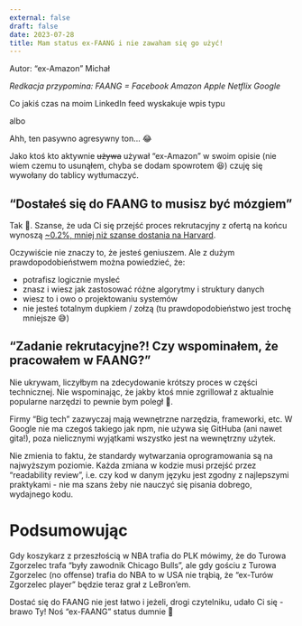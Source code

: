 ```yaml
---
external: false
draft: false
date: 2023-07-28
title: Mam status ex-FAANG i nie zawaham się go użyć!
---
```


Autor: “ex-Amazon” Michał

_Redkacja przypomina: FAANG = Facebook Amazon Apple Netflix Google_

Co jakiś czas na moim LinkedIn feed wyskakuje wpis typu

albo

Ahh, ten pasywno agresywny ton… 😂

Jako ktoś kto aktywnie ~~używa~~ używał “ex-Amazon” w swoim opisie (nie wiem czemu to usunąłem, chyba se dodam spowrotem 😆) czuję się wywołany do tablicy wytłumaczyć.

## “Dostałeś się do FAANG to musisz być mózgiem”

Tak 🙂. Szanse, że uda Ci się przejść proces rekrutacyjny z ofertą na końcu wynoszą [~0.2%, mniej niż szanse dostania na Harvard](https://qz.com/285001/heres-why-you-only-have-a-0-2-chance-of-getting-hired-at-google).

Oczywiście nie znaczy to, że jesteś geniuszem. Ale z dużym prawdopodobieństwem można powiedzieć, że:

- potrafisz logicznie mysleć
- znasz i wiesz jak zastosować różne algorytmy i struktury danych
- wiesz to i owo o projektowaniu systemów
- nie jesteś totalnym dupkiem / zołzą (tu prawdopodobieństwo jest trochę mniejsze 😅)

## “Zadanie rekrutacyjne?! Czy wspominałem, że pracowałem w FAANG?”

Nie ukrywam, liczyłbym na zdecydowanie krótszy proces w części technicznej. Nie wspominając, że jakby ktoś mnie zgrillował z aktualnie popularne narzędzi to pewnie bym poległ 🥲.

Firmy “Big tech” zazwyczaj mają wewnętrzne narzędzia, frameworki, etc. W Google nie ma czegoś takiego jak npm, nie używa się GitHuba (ani nawet gita!), poza nielicznymi wyjątkami wszystko jest na wewnętrzny użytek.

Nie zmienia to faktu, że standardy wytwarzania oprogramowania są na najwyższym poziomie. Każda zmiana w kodzie musi przejść przez “readability review”, i.e. czy kod w danym języku jest zgodny z najlepszymi praktykami - nie ma szans żeby nie nauczyć się pisania dobrego, wydajnego kodu.

# Podsumowując

Gdy koszykarz z przeszłością w NBA trafia do PLK mówimy, że do Turowa Zgorzelec trafa “były zawodnik Chicago Bulls”, ale gdy gościu z Turowa Zgorzelec (no offense) trafia do NBA to w USA nie trąbią, że “ex-Turów Zgorzelec player” będzie teraz grał z LeBron’em.

Dostać się do FAANG nie jest łatwo i jeżeli, drogi czytelniku, udało Ci się - brawo Ty! Noś “ex-FAANG” status dumnie 👊
